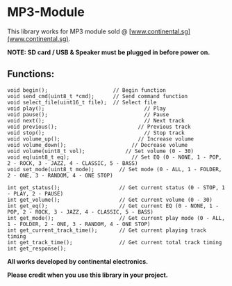# MP3-Module

This library works for MP3 module sold @ [www.continental.sg](www.continental.sg).

**NOTE: SD card / USB & Speaker must be plugged in before power on.**

## Functions:
```
void begin();                     // Begin function
void send_cmd(uint8_t *cmd);      // Send command function
void select_file(uint16_t file);  // Select file
void play();					            // Play
void pause();					            // Pause
void next();					            // Next track
void previous();				          // Previous track
void stop();					            // Stop track
void volume_up();				          // Increase volume
void volume_down();				        // Decrease volume
void volume(uint8_t vol);		      // Set volume (0 - 30)
void eq(uint8_t eq);		 	        // Set EQ (0 - NONE, 1 - POP, 2 - ROCK, 3 - JAZZ, 4 - CLASSIC, 5 - BASS)
void set_mode(uint8_t mode);	    // Set mode (0 - ALL, 1 - FOLDER, 2 - ONE, 3 - RANDOM, 4 - ONE STOP)

int get_status();					// Get current status (0 - STOP, 1 - PLAY, 2 - PAUSE)
int get_volume();					// Get current volume (0 - 30)
int get_eq();						// Get current EQ (0 - NONE, 1 - POP, 2 - ROCK, 3 - JAZZ, 4 - CLASSIC, 5 - BASS)
int get_mode();						// Get current play mode (0 - ALL, 1 - FOLDER, 2 - ONE, 3 - RANDOM, 4 - ONE STOP)
int get_current_track_time();		// Get current playing track timing
int get_track_time();				// Get current total track timing
int get_response();
```

**All works developed by continental electronics.**

**Please credit when you use this library in your project.**
